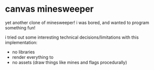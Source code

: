 # canvas minesweeper

yet another clone of minesweeper! i was bored, and wanted to program something
fun!

i tried out some interesting technical decisions/limitations with this
implementation:

- no libraries
- render everything to <canvas>
- no assets (draw things like mines and flags procedurally)
